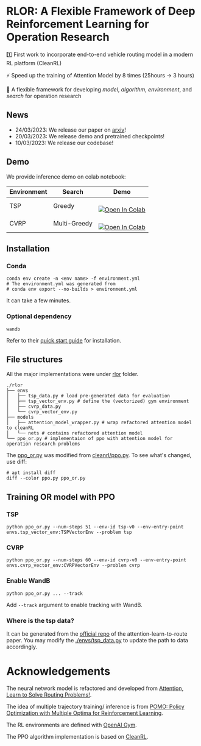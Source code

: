# RLOR: A Flexible Framework of Deep Reinforcement Learning for Operation Research

1️⃣ First work to incorporate end-to-end vehicle routing model in a modern RL platform (CleanRL)

⚡ Speed up the training of Attention Model by 8 times (25hours $\to$ 3 hours)

🔎 A flexible framework for developing *model*, *algorithm*, *environment*, and *search* for operation research

## News

- 24/03/2023: We release our paper on [arxiv](https://arxiv.org/abs/2303.13117)!
- 20/03/2023: We release demo and pretrained checkpoints!
- 10/03/2023: We release our codebase!


## Demo
We provide inference demo on colab notebook:

| Environment | Search       | Demo                                                         |
| ----------- | ------------ | ------------------------------------------------------------ |
| TSP         | Greedy       | <a target="_blank" href="https://colab.research.google.com/github/cpwan/RLOR/blob/main/demo/tsp_search.ipynb"><br/>  <img src="https://colab.research.google.com/assets/colab-badge.svg" alt="Open In Colab"/><br/></a> |
| CVRP        | Multi-Greedy | <a target="_blank" href="https://colab.research.google.com/github/cpwan/RLOR/blob/main/demo/cvrp_search.ipynb"><br/>  <img src="https://colab.research.google.com/assets/colab-badge.svg" alt="Open In Colab"/><br/></a> |


## Installation
### Conda
```shell
conda env create -n <env name> -f environment.yml
# The environment.yml was generated from
# conda env export --no-builds > environment.yml
```
It can take a few minutes.
### Optional dependency
`wandb`

Refer to their [quick start guide](https://docs.wandb.ai/quickstart) for installation.

## File structures
All the major implementations were under [rlor](./rlor) folder.
```shell
./rlor
├── envs
│   ├── tsp_data.py # load pre-generated data for evaluation
│   ├── tsp_vector_env.py # define the (vectorized) gym environment
│   ├── cvrp_data.py 
│   └── cvrp_vector_env.py 
├── models
│   ├── attention_model_wrapper.py # wrap refactored attention model to cleanRL
│   └── nets # contains refactored attention model
└── ppo_or.py # implementaion of ppo with attention model for operation research problems
```

The [ppo_or.py](./ppo_or.py) was modified from [cleanrl/ppo.py](https://github.com/vwxyzjn/cleanrl/blob/28fd178ca182bd83c75ed0d49d52e235ca6cdc88/cleanrl/ppo.py). To see what's changed, use diff:
```shell
# apt install diff
diff --color ppo.py ppo_or.py
```

## Training OR model with PPO
### TSP
```shell
python ppo_or.py --num-steps 51 --env-id tsp-v0 --env-entry-point envs.tsp_vector_env:TSPVectorEnv --problem tsp
```
### CVRP
```shell
python ppo_or.py --num-steps 60 --env-id cvrp-v0 --env-entry-point envs.cvrp_vector_env:CVRPVectorEnv --problem cvrp
```
### Enable WandB
```shell
python ppo_or.py ... --track
```
Add `--track` argument to enable tracking with WandB.

### Where is the tsp data?
It can be generated from the [official repo](https://github.com/wouterkool/attention-learn-to-route) of the attention-learn-to-route paper. You may modify the [./envs/tsp_data.py](./envs/tsp_data.py) to update the path to data accordingly.

# Acknowledgements
The neural network model is refactored and developed from [Attention, Learn to Solve Routing Problems!](https://github.com/wouterkool/attention-learn-to-route).

The idea of multiple trajectory training/ inference is from [POMO: Policy Optimization with Multiple Optima for Reinforcement Learning](https://proceedings.neurips.cc/paper/2020/hash/f231f2107df69eab0a3862d50018a9b2-Abstract.html).

The RL environments are defined with [OpenAI Gym](https://github.com/openai/gym/tree/0.23.1).

The PPO algorithm implementation is based on [CleanRL](https://github.com/vwxyzjn/cleanrl).
